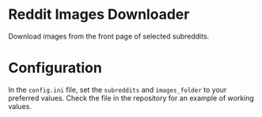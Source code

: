 # Reddit Images Downloader
Download images from the front page of selected subreddits.

# Configuration

In the ```config.ini``` file, set the ```subreddits``` and ```images_folder``` to your preferred values. Check the file in the repository for an example of working values.